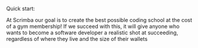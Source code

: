 

Quick start:

At Scrimba our goal is to create the best possible coding school at the cost of a gym membership! 
If we succeed with this, it will give anyone who wants to become a software developer a realistic shot at succeeding, regardless of where they live and the size of their wallets






